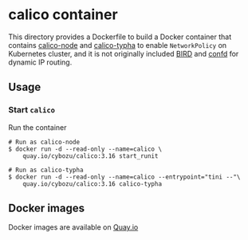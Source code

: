 calico container
================

This directory provides a Dockerfile to build a Docker container that contains
[calico-node](https://github.com/projectcalico/node) and [calico-typha](https://github.com/projectcalico/typha)
to enable `NetworkPolicy` on Kubernetes cluster, and it is not originally included [BIRD][] and [confd][] for dynamic IP routing.

Usage
-----

### Start `calico`

Run the container

```console
# Run as calico-node
$ docker run -d --read-only --name=calico \
    quay.io/cybozu/calico:3.16 start_runit

# Run as calico-typha
$ docker run -d --read-only --name=calico --entrypoint="tini --"\
    quay.io/cybozu/calico:3.16 calico-typha
```

[BIRD]: https://github.com/projectcalico/bird
[confd]: https://github.com/projectcalico/confd

Docker images
-------------

Docker images are available on [Quay.io](https://quay.io/repository/cybozu/calico)
